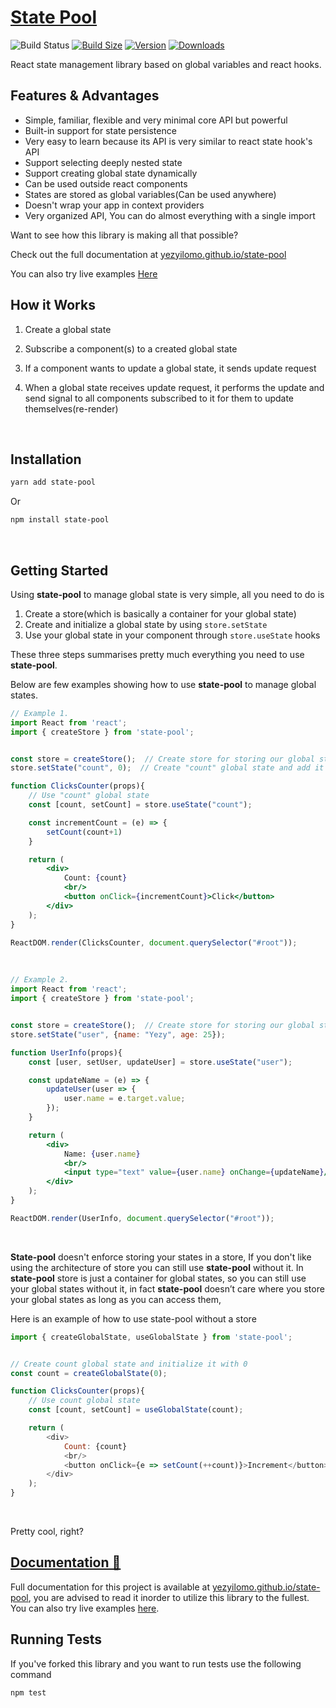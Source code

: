 # [State Pool](https://yezyilomo.github.io/state-pool/)

![Build Status](https://github.com/yezyilomo/state-pool/actions/workflows/node.js.yml/badge.svg?branch=master)
[![Build Size](https://img.shields.io/bundlephobia/minzip/state-pool?label=bundle-size&style=flat)](https://bundlephobia.com/result?p=state-pool)
[![Version](https://img.shields.io/npm/v/state-pool?style=flat)](https://www.npmjs.com/package/state-pool)
[![Downloads](https://img.shields.io/npm/dt/state-pool.svg?style=flat)](https://www.npmjs.com/package/state-pool)

React state management library based on global variables and react hooks.

## Features & Advantages
- Simple, familiar, flexible and very minimal core API but powerful
- Built-in support for state persistence
- Very easy to learn because its API is very similar to react state hook's API
- Support selecting deeply nested state
- Support creating global state dynamically
- Can be used outside react components
- States are stored as global variables(Can be used anywhere)
- Doesn't wrap your app in context providers
- Very organized API, You can do almost everything with a single import

Want to see how this library is making all that possible?

Check out the full documentation at [yezyilomo.github.io/state-pool](https://yezyilomo.github.io/state-pool/)

You can also try live examples [Here](https://yezyilomo.github.io/state-pool-examples)
<br/>

## How it Works
1. Create a global state

2. Subscribe a component(s) to a created global state

3. If a component wants to update a global state, it sends update request

4. When a global state receives update request, it performs the update and send signal to all components subscribed to it for them to update themselves(re-render)

<br/>

## Installation
```sh
yarn add state-pool
```

Or 

```sh
npm install state-pool
```

<br/>

## Getting Started
Using **state-pool** to manage global state is very simple, all you need to do is
1. Create a store(which is basically a container for your global state)
1. Create and initialize a global state by using `store.setState`
2. Use your global state in your component through `store.useState` hooks

These three steps summarises pretty much everything you need to use **state-pool**.

Below are few examples showing how to use **state-pool** to manage global states.

```jsx
// Example 1.
import React from 'react';
import { createStore } from 'state-pool';


const store = createStore();  // Create store for storing our global state
store.setState("count", 0);  // Create "count" global state and add it to the store

function ClicksCounter(props){
    // Use "count" global state
    const [count, setCount] = store.useState("count");

    const incrementCount = (e) => {
        setCount(count+1)
    }

    return (
        <div>
            Count: {count}
            <br/>
            <button onClick={incrementCount}>Click</button>
        </div>
    );
}

ReactDOM.render(ClicksCounter, document.querySelector("#root"));
```

<br/>

```jsx
// Example 2.
import React from 'react';
import { createStore } from 'state-pool';


const store = createStore();  // Create store for storing our global state
store.setState("user", {name: "Yezy", age: 25});

function UserInfo(props){
    const [user, setUser, updateUser] = store.useState("user");

    const updateName = (e) => {
        updateUser(user => {
            user.name = e.target.value;
        });
    }

    return (
        <div>
            Name: {user.name}
            <br/>
            <input type="text" value={user.name} onChange={updateName}/>
        </div>
    );
}

ReactDOM.render(UserInfo, document.querySelector("#root"));
```

<br/>

**State-pool** doesn't enforce storing your states in a store, If you don't like using the architecture of store you can still use **state-pool** without it. In **state-pool** store is just a container for global states, so you can still use your global states without it, in fact **state-pool** doesn’t care where you store your global states as long as you can access them,

Here is an example of how to use state-pool without a store

```js
import { createGlobalState, useGlobalState } from 'state-pool';


// Create count global state and initialize it with 0
const count = createGlobalState(0);

function ClicksCounter(props){
    // Use count global state
    const [count, setCount] = useGlobalState(count);

    return (
        <div>
            Count: {count}
            <br/>
            <button onClick={e => setCount(++count)}>Increment</button>
        </div>
    );
}
```
<br/>

Pretty cool, right?


## [Documentation 📝](https://yezyilomo.github.io/state-pool/)
Full documentation for this project is available at [yezyilomo.github.io/state-pool](https://yezyilomo.github.io/state-pool/), you are advised to read it inorder to utilize this library to the fullest. You can also try live examples [here](https://yezyilomo.github.io/state-pool-examples).


## Running Tests
If you've forked this library and you want to run tests use the following command

```sh
npm test
```
